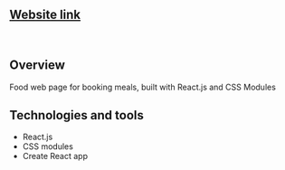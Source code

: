 <h2><a href="https://abdoapp.surge.sh/" target="_blank">Website link</a></h2>
<br/>

<h2>Overview</h2>
Food web page for booking meals, built with React.js and CSS Modules

<br/>

<h2>Technologies and tools</h2>
<ul>
  <li>React.js</li>
  <li>CSS modules</li>
  <li>Create React app</li>
</ul>
<br/>
